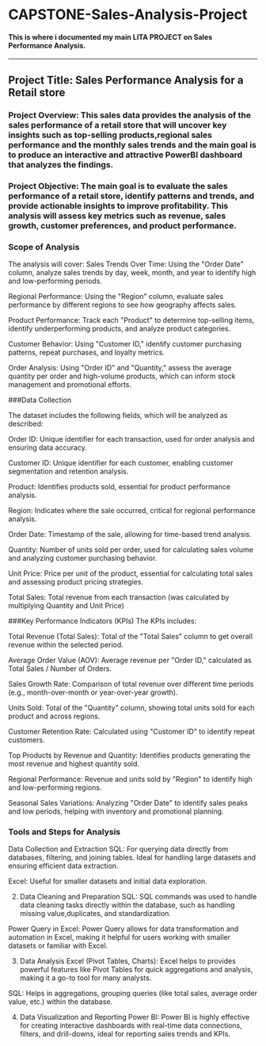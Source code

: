 # CAPSTONE-Sales-Analysis-Project
#### This is where i documented my main LITA PROJECT on Sales Performance Analysis.
---

## Project Title: Sales Performance Analysis for a Retail store 

### Project Overview: This sales data provides the analysis of the sales performance of a retail store that will uncover key insights such as top-selling products,regional sales performance and the monthly sales trends and the main goal is to produce an interactive and attractive PowerBI dashboard that analyzes the findings.


### Project Objective: The main goal is to evaluate the sales performance of a retail store, identify patterns and trends, and provide actionable insights to improve profitability. This analysis will assess key metrics such as revenue, sales growth, customer preferences, and product performance.

### Scope of Analysis

The analysis will cover:
Sales Trends Over Time: Using the "Order Date" column, analyze sales trends by day, week, month, and year to identify high and low-performing periods.

Regional Performance: Using the "Region" column, evaluate sales performance by different regions to see how geography affects sales.

Product Performance: Track each "Product" to determine top-selling items, identify underperforming products, and analyze product categories.

Customer Behavior: Using "Customer ID," identify customer purchasing patterns, repeat purchases, and loyalty metrics.

Order Analysis: Using "Order ID" and "Quantity," assess the average quantity per order and high-volume products, which can inform stock management and promotional efforts.


###Data Collection

The dataset includes the following fields, which will be analyzed as described:

Order ID: Unique identifier for each transaction, used for order analysis and ensuring data accuracy.

Customer ID: Unique identifier for each customer, enabling customer segmentation and retention analysis.

Product: Identifies products sold, essential for product performance analysis.

Region: Indicates where the sale occurred, critical for regional performance analysis.

Order Date: Timestamp of the sale, allowing for time-based trend analysis.

Quantity: Number of units sold per order, used for calculating sales volume and analyzing customer purchasing behavior.

Unit Price: Price per unit of the product, essential for calculating total sales and assessing product pricing strategies.

Total Sales: Total revenue from each transaction (was calculated by multiplying Quantity and Unit Price)

###Key Performance Indicators (KPIs)
The KPIs includes:

Total Revenue (Total Sales): Total of the "Total Sales" column to get overall revenue within the selected period.

Average Order Value (AOV): Average revenue per "Order ID," calculated as Total Sales / Number of Orders.

Sales Growth Rate: Comparison of total revenue over different time periods (e.g., month-over-month or year-over-year growth).

Units Sold: Total of the "Quantity" column, showing total units sold for each product and across regions.

Customer Retention Rate: Calculated using "Customer ID" to identify repeat customers.

Top Products by Revenue and Quantity: Identifies products generating the most revenue and highest quantity sold.

Regional Performance: Revenue and units sold by "Region" to identify high and low-performing regions.

Seasonal Sales Variations: Analyzing "Order Date" to identify sales peaks and low periods, helping with inventory and promotional planning. 



### Tools and Steps for Analysis 


Data Collection and Extraction
SQL: For querying data directly from databases, filtering, and joining tables. Ideal for handling large datasets and ensuring efficient data extraction.

Excel: Useful for smaller datasets and initial data exploration.

2. Data Cleaning and Preparation
SQL: SQL commands was used to handle data cleaning tasks directly within the database, such as handling missing value,duplicates, and standardization.

Power Query in Excel: Power Query allows for data transformation and automation in Excel, making it helpful for users working with smaller datasets or familiar with Excel.

3. Data Analysis
Excel (Pivot Tables, Charts): Excel helps to provides powerful features like Pivot Tables for quick aggregations and analysis, making it a go-to tool for many analysts.

SQL: Helps in aggregations, grouping queries (like total sales, average order value, etc.) within the database. 

4. Data Visualization and Reporting
Power BI: Power BI is highly effective for creating interactive dashboards with real-time data connections, filters, and drill-downs, ideal for reporting sales trends and KPIs.
